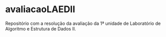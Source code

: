 # avaliacaoLAEDII
Repositório com a resolução da avaliação da 1ª unidade de Laboratório de Algoritmo e Estrutura de Dados II.
